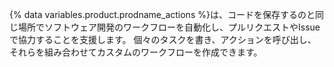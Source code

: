 {% data variables.product.prodname_actions %}は、コードを保存するのと同じ場所でソフトウェア開発のワークフローを自動化し、プルリクエストやIssueで協力することを支援します。 個々のタスクを書き、アクションを呼び出し、それらを組み合わせてカスタムのワークフローを作成できます。
